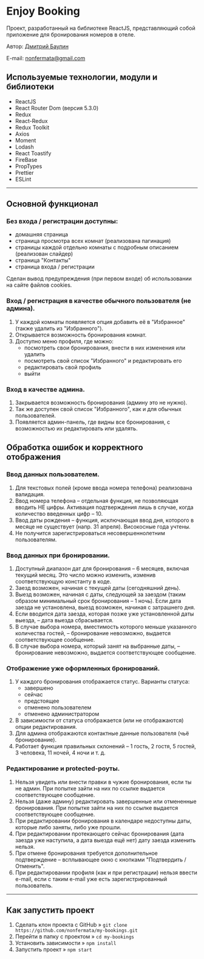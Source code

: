 # Enjoy Booking

Проект, разработанный на библиотеке ReactJS, представляющий собой приложение для бронирования номеров в отеле.

Автор:  [Дмитрий Баулин](https://github.com/nonfermata)

E-mail: [nonfermata@gmail.com](mailto:nonfermata@gmail.com)

## Используемые технологии, модули и библиотеки

+ ReactJS
+ React Router Dom (версия 5.3.0)
+ Redux
+ React-Redux
+ Redux Toolkit
+ Axios
+ Moment
+ Lodash
+ React Toastify
+ FireBase
+ PropTypes
+ Prettier
+ ESLint

***

## Основной функционал

### Без входа / регистрации доступны: 

 + домашняя страница
 + страница просмотра всех комнат (реализована пагинация)
 + страницы каждой отдельно комнаты с подробным описанием (реализован слайдер)
 + страница "Контакты"
 + страница входа / регистрации
  
Сделан вывод предупреждения (при первом входе) об использовании на сайте файлов cookies.

### Вход / регистрация в качестве обычного пользователя (не админа).

1. У каждой комнаты появляется опция добавить её в "Избранное" (также удалить из "Избранного").
2. Открывается возможность бронирования комнат.
3. Доступно меню профиля, где можно:
	 + посмотреть свои бронирования, внести в них изменения или удалить
	 + посмотреть свой список "Избранного" и редактировать его
	 + редактировать свой профиль
	 + выйти

### Вход в качестве админа.
1. Закрывается возможность бронирования (админу это не нужно).
2. Так же доступен свой список "Избранного", как и для обычных пользователей.
3. Появляется админ-панель, где видны все бронирования, с возможностью их редактировать или удалять.

## Обработка ошибок и корректного отображения

### Ввод данных пользователем.

1. Для текстовых полей (кроме ввода номера телефона) реализована валидация.
2. Ввод номера телефона – отдельная функция, не позволяющая вводить НЕ цифры. Активация подтверждения лишь в случае, когда количество введенных цифр – 10.
3. Ввод даты рождения – функция, исключающая ввод дня, которого в месяце не существует (напр. 31 апреля). Високосные года учтены.
4. Не получится зарегистрироваться несовершеннолетним пользователям.

### Ввод данных при бронировании.
1. Доступный диапазон дат для бронирования – 6 месяцев, включая текущий месяц. Это число можно изменить, изменив соответствующую константу в коде.
2. Заезд возможен, начиная с текущей даты (сегодняшний день).
3. Выезд возможен, начиная с даты, следующей за заездом (таким образом минимальный срок бронирования – 1 ночь). Если дата заезда не установлена, выезд возможен, начиная с затрашнего дня.
4. Если вводится дата заезда, которая позже уже установленной даты выезда, – дата выезда сбрасывается.
5. В случае выбора номера, вместимость которого меньше указанного количества гостей, – бронирование невозможно, выдается соответствующее сообщение.
6. В случае выбора номера, который занят на выбранные даты, – бронирование невозможно, выдается соответствующее сообщение.

### Отображение уже оформленных бронирований.
1. У каждого бронирования отображается статус. Варианты статуса:
    + завершено
    + сейчас
    + предстоящее
    + отменено пользователем
    + отменено администратором
2. В зависимости от статуса отображается (или не отображаются) опции редактирования.
3. Для админа отображаются контактные данные пользователя (чьё бронирование).
4. Работает функция правильных склонений – 1 гость, 2 гостя, 5 гостей, 3 человека, 11 ночей, 4 ночи и т. д.

### Редактирование и protected-роуты.
1. Нельзя увидеть или внести правки в чужие бронирования, если ты не админ. При попытке зайти на них по ссылке выдается соответствующее сообщение.
2. Нельзя (даже админу) редактировать завершенные или отмененные бронирования. При попытке зайти на них по ссылке выдается соответствующее сообщение.
3. При редактировании бронирования в календаре недоступны даты, которые либо заняты, либо уже прошли.
4. При редактировании протекающего сейчас бронирования (дата заезда уже наступила, а дата выезда ещё нет) дату заезда изменить нельзя.
5. При отмене бронирования требуется дополнительное подтверждение – всплывающее окно с кнопками "Подтвердить / Отменить".
6. При редактировании профиля (как и при регистрации) нельзя ввести e-mail, если с таким e-mail уже есть зарегистрированный пользователь.

***

## Как запустить проект

1. Сделать клон проекта с GitHub »
   `git clone https://github.com/nonfermata/my-bookings.git`
2. Перейти в папку с проектом » `cd my-bookings`
3. Установить зависимости »
   `npm install`
4. Запустить проект »
   `npm start`
